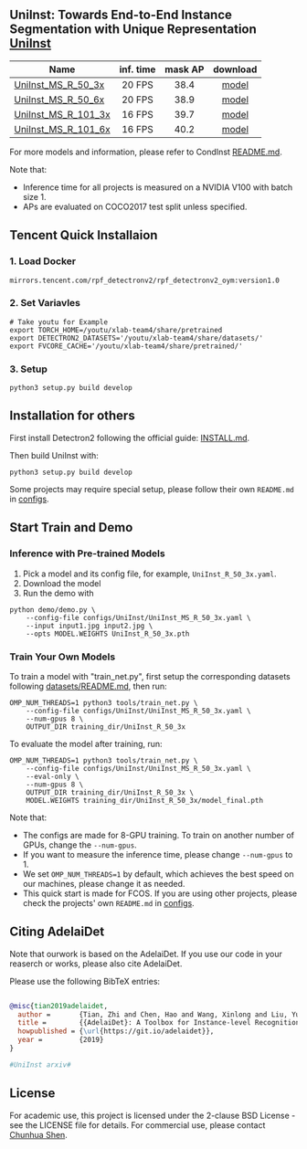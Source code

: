 
## UniInst: Towards End-to-End Instance Segmentation with Unique Representation [UniInst](https://arxiv.org/)

Name | inf. time | mask AP | download
--- |:---:|:---:|:---:
[UniInst_MS_R_50_3x](configs/UniInst/UniInst_MS_R_50_3x.yaml) | 20 FPS | 38.4 | [model](https://drive.google.com/file/d/1Akh7nEJWWt7TCAHaNI4a-mcjKOJY1yIv/view?usp=sharing)
[UniInst_MS_R_50_6x](configs/UniInst/UniInst_MS_R_50_6x.yaml) | 20 FPS | 38.9 | [model](https://drive.google.com/file/d/1fNNagWfLUYNso7P60D30vQJr4NW2XM3X/view?usp=sharing)
[UniInst_MS_R_101_3x](configs/UniInst/UniInst_MS_R_101_3x.yaml) | 16 FPS  | 39.7 | [model](https://drive.google.com/file/d/1BkS67s0Ql2ESmfKHNG90x1ZMizC0QERH/view?usp=sharing)
[UniInst_MS_R_101_6x](configs/UniInst/UniInst_MS_R_101_6x.yaml) | 16 FPS  | 40.2 | [model](https://drive.google.com/file/d/1bBr1DwYBAb13nvomuKqM8sghRoJjPbXq/view?usp=sharing)

For more models and information, please refer to CondInst [README.md](configs/CondInst/README.md).

Note that:
- Inference time for all projects is measured on a NVIDIA V100 with batch size 1.
- APs are evaluated on COCO2017 test split unless specified.


## Tencent Quick Installaion
### 1. Load Docker

```
mirrors.tencent.com/rpf_detectronv2/rpf_detectronv2_oym:version1.0
```
### 2. Set Variavles

```
# Take youtu for Example
export TORCH_HOME=/youtu/xlab-team4/share/pretrained
export DETECTRON2_DATASETS='/youtu/xlab-team4/share/datasets/'
export FVCORE_CACHE='/youtu/xlab-team4/share/pretrained/'
```

### 3. Setup

```
python3 setup.py build develop
```
## Installation for others

First install Detectron2 following the official guide: [INSTALL.md](https://github.com/facebookresearch/detectron2/blob/master/INSTALL.md).


Then build UniInst with:

```
python3 setup.py build develop
```


Some projects may require special setup, please follow their own `README.md` in [configs](configs).

## Start Train and Demo 

### Inference with Pre-trained Models

1. Pick a model and its config file, for example, `UniInst_R_50_3x.yaml`.
2. Download the model 
3. Run the demo with
```
python demo/demo.py \
    --config-file configs/UniInst/UniInst_MS_R_50_3x.yaml \
    --input input1.jpg input2.jpg \
    --opts MODEL.WEIGHTS UniInst_R_50_3x.pth
```

### Train Your Own Models

To train a model with "train_net.py", first
setup the corresponding datasets following
[datasets/README.md](https://github.com/facebookresearch/detectron2/blob/master/datasets/README.md),
then run:

```
OMP_NUM_THREADS=1 python3 tools/train_net.py \
    --config-file configs/UniInst/UniInst_MS_R_50_3x.yaml \
    --num-gpus 8 \
    OUTPUT_DIR training_dir/UniInst_R_50_3x
```
To evaluate the model after training, run:

```
OMP_NUM_THREADS=1 python3 tools/train_net.py \
    --config-file configs/UniInst/UniInst_MS_R_50_3x.yaml \
    --eval-only \
    --num-gpus 8 \
    OUTPUT_DIR training_dir/UniInst_R_50_3x \
    MODEL.WEIGHTS training_dir/UniInst_R_50_3x/model_final.pth
```
Note that:
- The configs are made for 8-GPU training. To train on another number of GPUs, change the `--num-gpus`.
- If you want to measure the inference time, please change `--num-gpus` to 1.
- We set `OMP_NUM_THREADS=1` by default, which achieves the best speed on our machines, please change it as needed.
- This quick start is made for FCOS. If you are using other projects, please check the projects' own `README.md` in [configs](configs). 


## Citing AdelaiDet

Note that ourwork is based on the AdelaiDet. If you use our code in your reaserch or works, please also cite AdelaiDet.

Please use the following BibTeX entries:

```BibTeX

@misc{tian2019adelaidet,
  author =       {Tian, Zhi and Chen, Hao and Wang, Xinlong and Liu, Yuliang and Shen, Chunhua},
  title =        {{AdelaiDet}: A Toolbox for Instance-level Recognition Tasks},
  howpublished = {\url{https://git.io/adelaidet}},
  year =         {2019}
}

#UniInst arxiv#

```

## License

For academic use, this project is licensed under the 2-clause BSD License - see the LICENSE file for details. For commercial use, please contact [Chunhua Shen](mailto:chhshen@gmail.com).
